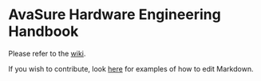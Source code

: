 # AvaSure Hardware Engineering Handbook

Please refer to the [wiki](https://github.com/avafowler/avasure/wiki).

If you wish to contribute, look [here](https://github.com/adam-p/markdown-here/wiki/Markdown-Cheatsheet) for examples of how to edit Markdown.
